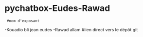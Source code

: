 # pychatbox-Eudes-Rawad
     #nom d'exposant
  -Kouadio bli jean eudes 
  -Rawad allam
     #lien direct vers le dépôt git 
